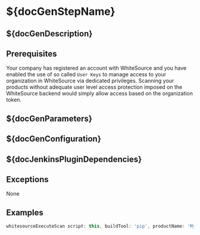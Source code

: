 # ${docGenStepName}

## ${docGenDescription}

## Prerequisites

Your company has registered an account with WhiteSource and you have enabled the use of so called `User Keys` to manage
access to your organization in WhiteSource via dedicated privileges. Scanning your products without adequate user level
access protection imposed on the WhiteSource backend would simply allow access based on the organization token.

## ${docGenParameters}

## ${docGenConfiguration}

## ${docJenkinsPluginDependencies}

## Exceptions

None

## Examples

```groovy
whitesourceExecuteScan script: this, buildTool: 'pip', productName: 'My Whitesource Product', userTokenCredentialsId: 'companyAdminToken', orgAdminUserTokenCredentialsId: 'orgAdminToken', orgToken: 'myWhitesourceOrganizationToken'
```
